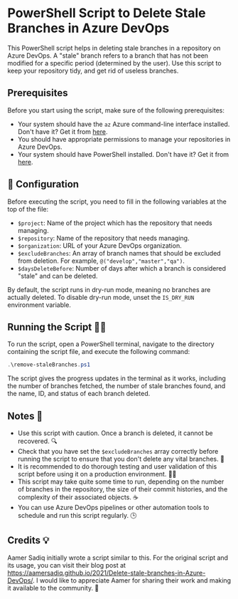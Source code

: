 # PowerShell Script to Delete Stale Branches in Azure DevOps

This PowerShell script helps in deleting stale branches in a repository on Azure DevOps. A "stale" branch refers to a branch that has not been modified for a specific period (determined by the user). Use this script to keep your repository tidy, and get rid of useless branches.

## Prerequisites

Before you start using the script, make sure of the following prerequisites:

* Your system should have the `az` Azure command-line interface installed. Don't have it? Get it from [here](https://docs.microsoft.com/en-us/cli/azure/install-azure-cli-windows?tabs=azure-cli).
* You should have appropriate permissions to manage your repositories in Azure DevOps.
* Your system should have PowerShell installed. Don't have it? Get it from [here](https://docs.microsoft.com/en-us/powershell/scripting/install/installing-powershell?view=powershell-7.1).

## 🚀 Configuration

Before executing the script, you need to fill in the following variables at the top of the file:

* `$project`: Name of the project which has the repository that needs managing.
* `$repository`: Name of the repository that needs managing.
* `$organization`: URL of your Azure DevOps organization.
* `$excludeBranches`: An array of branch names that should be excluded from deletion. For example, `@("develop","master","qa")`.
* `$daysDeleteBefore`: Number of days after which a branch is considered "stale" and can be deleted.

By default, the script runs in dry-run mode, meaning no branches are actually deleted. To disable dry-run mode, unset the `IS_DRY_RUN` environment variable.

## Running the Script 🏃‍♂️

To run the script, open a PowerShell terminal, navigate to the directory containing the script file, and execute the following command:

```powershell
.\remove-staleBranches.ps1
```

The script gives the progress updates in the terminal as it works, including the number of branches fetched, the number of stale branches found, and the name, ID, and status of each branch deleted.

## Notes 📝

* Use this script with caution. Once a branch is deleted, it cannot be recovered. 🔍
* Check that you have set the `$excludeBranches` array correctly before running the script to ensure that you don't delete any vital branches. 🛑
* It is recommended to do thorough testing and user validation of this script before using it on a production environment. 🙅‍♂️
* This script may take quite some time to run, depending on the number of branches in the repository, the size of their commit histories, and the complexity of their associated objects. ☕
* You can use Azure DevOps pipelines or other automation tools to schedule and run this script regularly. 🕒

## Credits 💡

Aamer Sadiq initially wrote a script similar to this. For the original script and its usage, you can visit their blog post at https://aamersadiq.github.io/2021/Delete-stale-branches-in-Azure-DevOps/. I would like to appreciate Aamer for sharing their work and making it available to the community. 👏
